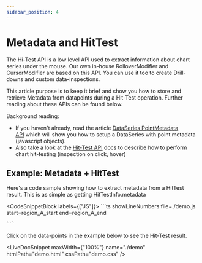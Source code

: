 ```yaml
---
sidebar_position: 4
---
```


# Metadata and HitTest

The Hi-Test API is a low level API used to extract information about chart series under the mouse. Our own in-house RolloverModifier and CursorModifier are based on this API. You can use it too to create Drill-downs and custom data-inspections.

This article purpose is to keep it brief and show you how to store and retrieve Metadata from datapoints during a Hit-Test operation. Further reading about these APIs can be found below.

Background reading: 

*   If you haven't already, read the article [DataSeries PointMetadata API](/docs/2d-charts/chart-types/point-metadata-api/point-metadata-api-overview) which will show you how to setup a DataSeries with point metadata (javascript objects).
*   Also take a look at the [Hit-Test API](/docs/2d-charts/chart-types/hit-test-api/hit-test-api-overview) docs to describe how to perform chart hit-testing (inspection on click, hover)

Example: Metadata + HitTest
---------------------------

Here's a code sample showing how to extract metadata from a HitTest result. This is as simple as getting HitTestInfo.metadata

<CodeSnippetBlock labels={["JS"]}>
    ```ts showLineNumbers file=./demo.js start=region_A_start end=region_A_end

    ```

</CodeSnippetBlock>

Click on the data-points in the example below to see the Hit-Test result.

<LiveDocSnippet maxWidth={"100%"} name="./demo" htmlPath="demo.html" cssPath="demo.css" />

